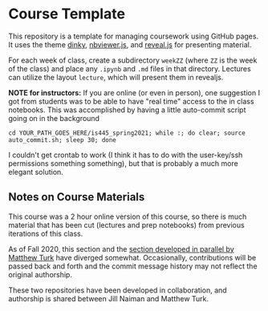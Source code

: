 # Course Template

This repository is a template for managing coursework using GitHub pages.  It
uses the theme [dinky](https://github.com/pages-themes/dinky),
[nbviewer.js](https://github.com/kokes/nbviewer.js), and
[reveal.js](https://revealjs.com/) for presenting material.

For each week of class, create a subdirectory `weekZZ` (where `ZZ` is the week
of the class) and place any `.ipynb` and `.md` files in that directory.
Lectures can utilize the layout `lecture`, which will present them in revealjs.

**NOTE for instructors:** If you are online (or even in person), one suggestion I got from students was to 
be able to have "real time" access to the in class notebooks.  This was accomplished by having a little 
auto-commit script going on in the background 

```
cd YOUR_PATH_GOES_HERE/is445_spring2021; while :; do clear; source auto_commit.sh; sleep 30; done
```

I couldn't get crontab to work (I think it has to do with the user-key/ssh permissions something something), but that is probably a much more elegant solution.

## Notes on Course Materials

This course was a 2 hour online version of this course, so there is much material that has been cut (lectures and prep notebooks) from previous iterations of this class.

As of Fall 2020, this section and the [section developed in parallel by Matthew Turk](https://github.com/UIUC-iSchool-DataViz/fall2020-BOG-BOU) have
diverged somewhat.  Occasionally, contributions will be passed back and forth
and the commit message history may not reflect the original authorship.

These two repositories have been developed in collaboration, and authorship is
shared between Jill Naiman and  Matthew Turk.
